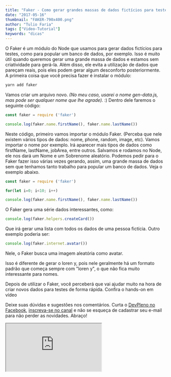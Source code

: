 ```yaml
---
title: "Faker - Como gerar grandes massas de dados fictícios para testes"
date: "2017-05-16"
thumbnail: "FAKER-790x400.png"
author: "Tulio Faria"
tags: ["Video-Tutorial"]
keywords: "dicas"
---
```



O Faker é um módulo do Node que usamos para gerar dados fictícios para testes, como para popular um banco de dados, por exemplo. Isso é muito útil quando queremos gerar uma grande massa de dados e estamos sem criatividade para gerá-la. Além disso, ele evita a utilização de dados que pareçam reais, pois eles podem gerar algum desconforto posteriormente.  A primeira coisa que você precisa fazer é instalar o módulo:

```jsx {numberLines: true}
yarn add faker
```

Vamos criar um arquivo novo. _(No meu caso, usarei o nome gen-data.js, mas pode ser qualquer nome que lhe agrade)._ :) Dentro dele faremos o seguinte código:

```jsx {numberLines: true}
const faker = require ('faker')

console.log(faker.name.firstName(), faker.name.lastName())
```

Neste código, primeiro vamos importar o módulo Faker. (Perceba que nele existem vários tipos de dados: nome, phone, random, image, etc). Vamos importar o nome por exemplo. Irá aparecer mais tipos de dados como firstName, lastName, jobArea, entre outros. Salvamos e rodamos no Node, ele nos dará um Nome e um Sobrenome aleatório. Podemos pedir para o Faker fazer isso várias vezes gerando, assim, uma grande massa de dados sem que tenhamos tanto trabalho para popular um banco de dados. Veja o exemplo abaixo.

```jsx {numberLines: true}
const faker = require ('faker')

for(let i=0; i<10; i++)

console.log(faker.name.firstName(), faker.name.lastName())
```

O Faker gera uma série dados interessantes, como:

```jsx {numberLines: true}
console.log(faker.helpers.createCard())
```

Que irá gerar uma lista com todos os dados de uma pessoa fictícia. Outro exemplo poderia ser:

```jsx {numberLines: true}
console.log(faker.internet.avatar())
```

Nele, o Faker busca uma imagem aleatória como avatar.   

Isso é diferente de gerar o loren y, pois nele geralmente há um formato padrão que começa sempre com "loren y", o que não fica muito interessante para nomes. 

Depois de utilizar o Faker, você perceberá que vai ajudar muito na hora de criar novos dados para testes de forma rápida. Confira o hands-on em vídeo

Deixe suas dúvidas e sugestões nos comentários. Curta o [DevPleno no Facebook](https://www.facebook.com/devpleno), [inscreva-se no canal](https://www.youtube.com/devplenocom) e não se esqueça de cadastrar seu e-mail para não perder as novidades. Abraço!


<div class="embed-responsive embed-responsive-16by9">
 <iframe class="embed-responsive-item" src="https://www.youtube.com/embed/bvfHQHgVzG8" allowfullscreen></iframe> 
 </div>